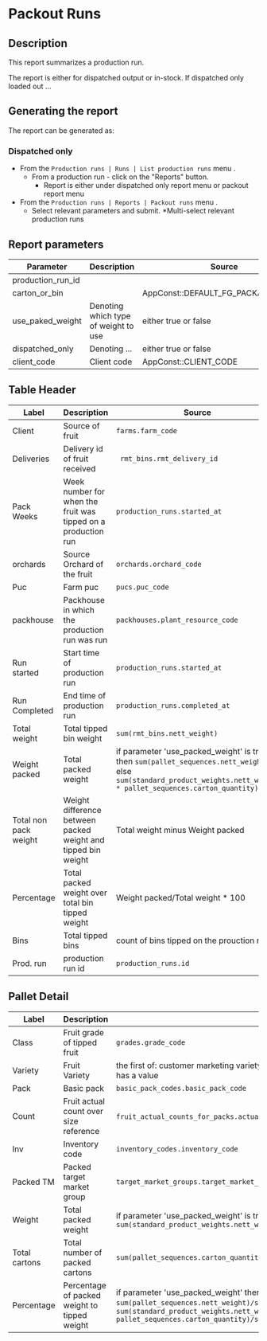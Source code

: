 # Packout Runs 

## Description
This report summarizes a production run.

The report is either for dispatched output or in-stock. If dispatched only loaded out ...

## Generating the report

The report can be generated as:
### Dispatched only
* From the `Production runs | Runs | List production runs` menu .
    * From a production run - click on the "Reports" button.
       * Report is either under dispatched only report menu or packout report menu
* From the `Production runs | Reports | Packout runs` menu .
  * Select relevant parameters and submit.
    *Multi-select relevant production runs 

## Report parameters
| Parameter | Description | Source |
| ----- | ----------- | ------ |
|production_run_id| |  |
|carton_or_bin| |AppConst::DEFAULT_FG_PACKAGING_TYPE  |
|use_paked_weight|Denoting which type of weight to use | either true or false |
|dispatched_only|Denoting ... |either true or false  |
|client_code|Client code | AppConst::CLIENT_CODE |
## Table Header
| Label | Description | Source |
| ----- | ----------- | ------ |
|  Client  |Source of fruit  | `farms.farm_code` |
|  Deliveries  |Delivery id of fruit received | ` rmt_bins.rmt_delivery_id` |
|  Pack Weeks  |Week number for when the fruit was tipped on a production run | `production_runs.started_at` |
|  orchards  |Source Orchard of the fruit | `orchards.orchard_code` |
|  Puc  |Farm puc |`pucs.puc_code` |
|  packhouse  | Packhouse in which the production run was run |`packhouses.plant_resource_code`  |
|  Run started  |Start time of production run | `production_runs.started_at` |
|  Run Completed  |End time of production run | `production_runs.completed_at` |
|  Total weight  |Total tipped bin weight | `sum(rmt_bins.nett_weight)` |
|  Weight packed  |Total packed weight |if parameter 'use_packed_weight' is true then `sum(pallet_sequences.nett_weight)` else `sum(standard_product_weights.nett_weight * pallet_sequences.carton_quantity)`|
|  Total non pack weight  |Weight difference between packed weight and tipped bin weight | Total weight minus Weight packed |
|  Percentage  | Total packed weight over total bin tipped weight | Weight packed/Total weight * 100 |
|  Bins  |Total tipped bins | count of bins tipped on the prouction run |
|  Prod. run  | production run id| `production_runs.id`  |
## Pallet Detail
| Label | Description | Source |
| ----- | ----------- | ------ |
|  Class  |Fruit grade of tipped fruit| `grades.grade_code` |
|  Variety  | Fruit Variety | the first of: customer marketing variety or `marketing_varieties.marketing_variety_code` that has a value |
|  Pack  |Basic pack |`basic_pack_codes.basic_pack_code`  |
|  Count  |Fruit actual count over size reference   |`fruit_actual_counts_for_packs.actual_count_for_pack`/`fruit_size_references.size_reference`  |
|  Inv  |Inventory code | `inventory_codes.inventory_code` |
|  Packed TM  |Packed target market group |`target_market_groups.target_market_group_name`  |
|  Weight  |Total packed weight |if parameter 'use_packed_weight' is true then `sum(pallet_sequences.nett_weight)` else `sum(standard_product_weights.nett_weight * pallet_sequences.carton_quantity)`|
|  Total cartons  |Total number of packed cartons |`sum(pallet_sequences.carton_quantity)`  |
|  Percentage  |Percentage of packed weight to tipped weight |if parameter 'use_packed_weight' then `sum(pallet_sequences.nett_weight)/sum(rmt_bins.nett_weight)`  else `sum(standard_product_weights.nett_weight * pallet_sequences.carton_quantity)/sum(rmt_bins.nett_weight)` |
